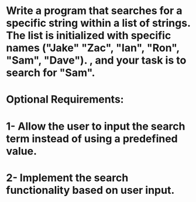 # Write a program that searches for a specific string within a list of strings. The list is initialized with specific names ("Jake" "Zac", "Ian", "Ron", "Sam", "Dave"). , and your task is to search for "Sam".

# Optional Requirements:
# 1- Allow the user to input the search term instead of using a predefined value.
# 2- Implement the search functionality based on user input.